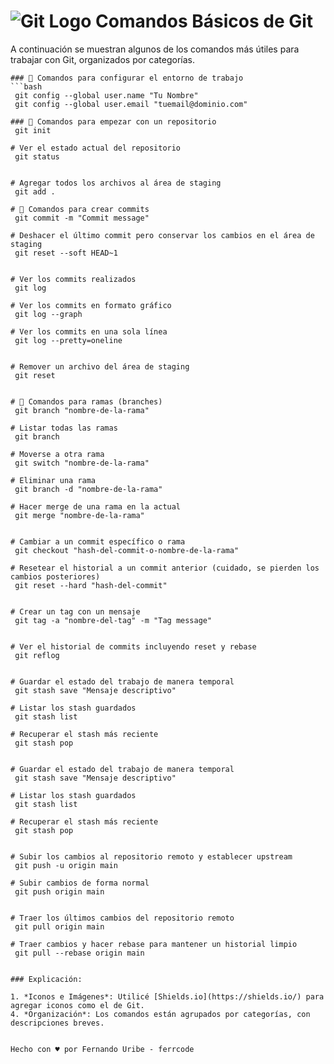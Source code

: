 # ![Git Logo](https://img.shields.io/badge/-Git-F05032?logo=git&logoColor=white) Comandos Básicos de Git

A continuación se muestran algunos de los comandos más útiles para trabajar con Git, organizados por categorías.
```
### 📁 Comandos para configurar el entorno de trabajo
```bash
 git config --global user.name "Tu Nombre"
 git config --global user.email "tuemail@dominio.com"

### 🏁 Comandos para empezar con un repositorio
 git init

# Ver el estado actual del repositorio
 git status


# Agregar todos los archivos al área de staging
 git add .

# 💬 Comandos para crear commits
 git commit -m "Commit message"

# Deshacer el último commit pero conservar los cambios en el área de staging
 git reset --soft HEAD~1


# Ver los commits realizados
 git log

# Ver los commits en formato gráfico
 git log --graph

# Ver los commits en una sola línea
 git log --pretty=oneline


# Remover un archivo del área de staging
 git reset


# 🔀 Comandos para ramas (branches)
 git branch "nombre-de-la-rama"

# Listar todas las ramas
 git branch

# Moverse a otra rama
 git switch "nombre-de-la-rama"

# Eliminar una rama
 git branch -d "nombre-de-la-rama"

# Hacer merge de una rama en la actual
 git merge "nombre-de-la-rama"


# Cambiar a un commit específico o rama
 git checkout "hash-del-commit-o-nombre-de-la-rama"

# Resetear el historial a un commit anterior (cuidado, se pierden los cambios posteriores)
 git reset --hard "hash-del-commit"


# Crear un tag con un mensaje
 git tag -a "nombre-del-tag" -m "Tag message"


# Ver el historial de commits incluyendo reset y rebase
 git reflog


# Guardar el estado del trabajo de manera temporal
 git stash save "Mensaje descriptivo"

# Listar los stash guardados
 git stash list

# Recuperar el stash más reciente
 git stash pop


# Guardar el estado del trabajo de manera temporal
 git stash save "Mensaje descriptivo"

# Listar los stash guardados
 git stash list

# Recuperar el stash más reciente
 git stash pop


# Subir los cambios al repositorio remoto y establecer upstream
 git push -u origin main

# Subir cambios de forma normal
 git push origin main


# Traer los últimos cambios del repositorio remoto
 git pull origin main

# Traer cambios y hacer rebase para mantener un historial limpio
 git pull --rebase origin main


### Explicación:

1. *Iconos e Imágenes*: Utilicé [Shields.io](https://shields.io/) para agregar iconos como el de Git.
4. *Organización*: Los comandos están agrupados por categorías, con descripciones breves.


Hecho con ♥ por Fernando Uribe - ferrcode
